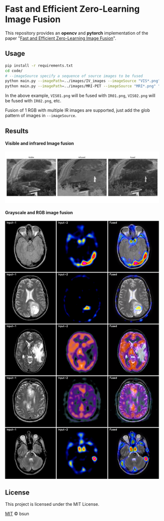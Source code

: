 # Fast and Efficient Zero-Learning Image Fusion

This repository provides an **opencv** and **pytorch** implementation of the paper "[Fast and Efficient Zero-Learning Image Fusion](https://arxiv.org/abs/1905.03590)".



## Usage

```bash
pip install -r requirements.txt
cd code/
# --imageSource specify a sequence of source images to be fused
python main.py --imagePath=../images/IV_images --imageSource "VIS*.png" "IR*.png"
python main.py --imagePath=../images/MRI-PET --imageSource "MRI*.png" "PET*.png"
```

In the above example, `VIS01.png` will be fused with `IR01.png`,  `VIS02.png` will be fused with `IR02.png`, etc. 

Fusion of 1 RGB with multiple IR images are supported, just add the glob pattern of images in `--imageSource`.



## Results 

#### Visible and infrared Image fusion

![Something went wrong, see Demo.ipynb for results demo](docs/IV_01_fused.png)

#### Grayscale and RGB image fusion

![Something went wrong, please refer to Demo.ipynb or main.py](docs/combined.png)





## License
This project is licensed under the MIT License.

[MIT](./LICENSE) &copy; bsun



